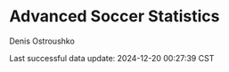 # Advanced Soccer Statistics
Denis Ostroushko

<!-- gfm -->

Last successful data update: 2024-12-20 00:27:39 CST
